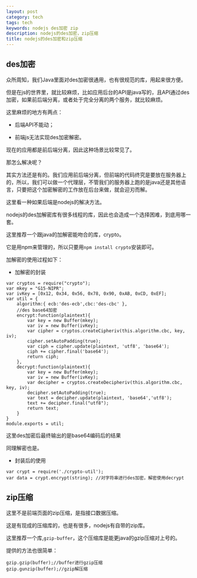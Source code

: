 ```yaml
---
layout: post
category: tech
tags: tech
keywords: nodejs des加密 zip
description: nodejs的des加密，zip压缩
title: nodejs的des加密和zip压缩
---
```


## des加密

众所周知，我们Java里面对des加密很通用，也有很规范的库，用起来很方便。

但是在js的世界里，就比较麻烦，比如应用后台的API是java写的，且API通过des加密，如果前后端分离，或者处于完全分离的两个服务，就比较麻烦。

这里麻烦的地方有两点：

* 后端API不能动；

* 前端js无法实现des加密解密。

现在的应用都是前后端分离，因此这种场景比较常见了。

那怎么解决呢？

其实方法还是有的。我们应用前后端分离，但前端的代码终究是要放在服务器上的，所以，我们可以做一个代理层，不管我们的服务器上跑的是java还是其他语言，只要把这个加密解密的工作放在后台来做，就会迎刃而解。

这里看一种如果后端是nodejs的解决方法。

nodejs的des加解密库有很多线程的库，因此也会造成一个选择困难，到底用哪一套。

这里推荐一个跟java的加解密能吻合的库，crypto。

它是用npm来管理的，所以只要用```npm install crypto```安装即可。

加解密的使用过程如下：

* 加解密的封装

```
var cryptos = require("crypto");
var mkey = "G15-NIPR";
var ivKey = [0x12, 0x34, 0x56, 0x78, 0x90, 0xAB, 0xCD, 0xEF];
var util = {
    algorithm:{ ecb:'des-ecb',cbc:'des-cbc' },
    //des base64加密
    encrypt:function(plaintext){
        var key = new Buffer(mkey);
        var iv = new Buffer(ivKey);
        var cipher = cryptos.createCipheriv(this.algorithm.cbc, key, iv);
        cipher.setAutoPadding(true);
        var ciph = cipher.update(plaintext, 'utf8', 'base64');
        ciph += cipher.final('base64');
        return ciph;
    },
    decrypt:function(plaintext){
        var key = new Buffer(mkey);
        var iv = new Buffer(ivKey);
        var decipher = cryptos.createDecipheriv(this.algorithm.cbc, key, iv);
        decipher.setAutoPadding(true);
        var text = decipher.update(plaintext, 'base64','utf8');
        text += decipher.final("utf8");
        return text;
    }
}
module.exports = util;
```

这里des加密后最终输出的是base64编码后的结果

同理解密也是。

* 封装后的使用

```
var crypt = require('./crypto-util');
var data = crypt.encrypt(string); //对字符串进行des加密，解密使用decrypt
```

## zip压缩

这里不是前端页面的zip压缩，是指接口数据压缩。

这是有现成的压缩库的，也是有很多，nodejs有自带的zip库。

这里推荐一个库,```gzip-buffer```，这个压缩库是能更java的gzip压缩对上号的。

提供的方法也很简单：

```
gzip.gzip(buffer);//buffer进行gzip压缩
gzip.gunzip(buffer);//gzip解压缩
```




